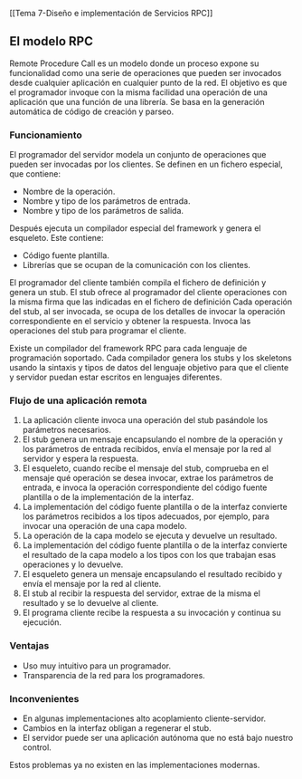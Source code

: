 [[Tema 7-Diseño e implementación de Servicios RPC]]

## El modelo RPC
Remote Procedure Call es un modelo donde un proceso expone su funcionalidad como una serie de operaciones que pueden ser invocados desde cualquier aplicación en cualquier punto de la red. El objetivo es que el programador invoque con la misma facilidad una operación de una aplicación que una función de una librería. Se basa en la generación automática de código de creación y parseo.

### Funcionamiento
El programador del servidor modela un conjunto de operaciones que pueden ser invocadas por los clientes. Se definen en un fichero especial, que contiene:
+ Nombre de la operación.
+ Nombre y tipo de los parámetros de entrada.
+ Nombre y tipo de los parámetros de salida.

Después ejecuta un compilador especial del framework y genera el esqueleto. Este contiene:
+ Código fuente plantilla.
+ Librerías que se ocupan de la comunicación con los clientes.

El programador del cliente también compila el fichero de definición y genera un stub. El stub ofrece al programador del cliente operaciones con la misma firma que las indicadas en el fichero de definición Cada operación del stub, al ser invocada, se ocupa de los detalles de invocar la operación correspondiente en el servicio y obtener la respuesta. Invoca las operaciones del stub para programar el cliente.

Existe un compilador del framework RPC para cada lenguaje de programación soportado. Cada compilador genera los stubs y los skeletons usando la sintaxis y tipos de datos del lenguaje objetivo para que el cliente y servidor puedan estar escritos en lenguajes diferentes.

### Flujo de una aplicación remota
1. La aplicación cliente invoca una operación del stub pasándole los parámetros necesarios.
2. El stub genera un mensaje encapsulando el nombre de la operación y los parámetros de entrada recibidos, envía el mensaje por la red al servidor y espera la respuesta.
3. El esqueleto, cuando recibe el mensaje del stub, comprueba en el mensaje qué operación se desea invocar, extrae los parámetros de entrada, e invoca la operación correspondiente del código fuente plantilla o de la implementación de la interfaz.
4. La implementación del código fuente plantilla o de la interfaz convierte los parámetros recibidos a los tipos adecuados, por ejemplo, para invocar una operación de una capa modelo.
5. La operación de la capa modelo se ejecuta y devuelve un resultado.
6. La implementación del código fuente plantilla o de la interfaz convierte el resultado de la capa modelo a los tipos con los que trabajan esas operaciones y lo devuelve.
7. El esqueleto genera un mensaje encapsulando el resultado recibido y envía el mensaje por la red al cliente.
8. El stub al recibir la respuesta del servidor, extrae de la misma el resultado y se lo devuelve al cliente.
9. El programa cliente recibe la respuesta a su invocación y continua su ejecución.

### Ventajas
+ Uso muy intuitivo para un programador.
+ Transparencia de la red para los programadores.

### Inconvenientes
+ En algunas implementaciones alto acoplamiento cliente-servidor.
+ Cambios en la interfaz obligan a regenerar el stub.
+ El servidor puede ser una aplicación autónoma que no está bajo nuestro control.

Estos problemas ya no existen en las implementaciones modernas.
